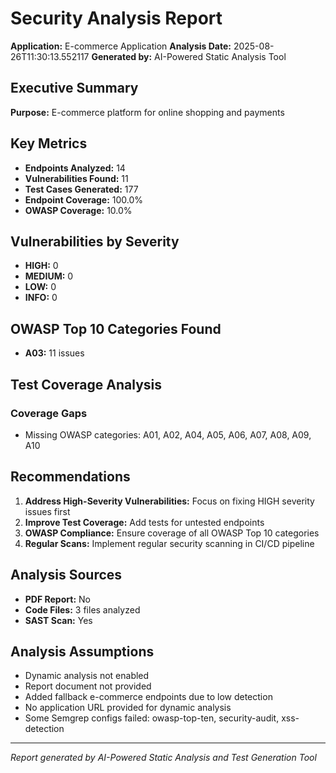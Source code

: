 # Security Analysis Report
**Application:** E-commerce Application
**Analysis Date:** 2025-08-26T11:30:13.552117
**Generated by:** AI-Powered Static Analysis Tool

## Executive Summary
**Purpose:** E-commerce platform for online shopping and payments

## Key Metrics
- **Endpoints Analyzed:** 14
- **Vulnerabilities Found:** 11
- **Test Cases Generated:** 177
- **Endpoint Coverage:** 100.0%
- **OWASP Coverage:** 10.0%

## Vulnerabilities by Severity
- **HIGH:** 0
- **MEDIUM:** 0
- **LOW:** 0
- **INFO:** 0

## OWASP Top 10 Categories Found
- **A03:** 11 issues

## Test Coverage Analysis
### Coverage Gaps
- Missing OWASP categories: A01, A02, A04, A05, A06, A07, A08, A09, A10

## Recommendations
1. **Address High-Severity Vulnerabilities:** Focus on fixing HIGH severity issues first
2. **Improve Test Coverage:** Add tests for untested endpoints
3. **OWASP Compliance:** Ensure coverage of all OWASP Top 10 categories
4. **Regular Scans:** Implement regular security scanning in CI/CD pipeline

## Analysis Sources
- **PDF Report:** No
- **Code Files:** 3 files analyzed
- **SAST Scan:** Yes

## Analysis Assumptions
- Dynamic analysis not enabled
- Report document not provided
- Added fallback e-commerce endpoints due to low detection
- No application URL provided for dynamic analysis
- Some Semgrep configs failed: owasp-top-ten, security-audit, xss-detection

---
*Report generated by AI-Powered Static Analysis and Test Generation Tool*